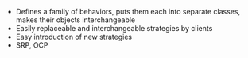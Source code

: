 - Defines a family of behaviors, puts them each into separate classes, makes their objects interchangeable
- Easily replaceable and interchangeable strategies by clients
- Easy introduction of new strategies
- SRP, OCP